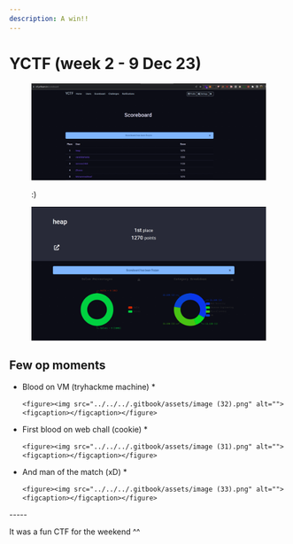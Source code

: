 ```yaml
---
description: A win!!
---
```


# YCTF (week 2 - 9 Dec 23)

<figure><img src="../../../.gitbook/assets/image (29).png" alt=""><figcaption><p>:)</p></figcaption></figure>

<figure><img src="../../../.gitbook/assets/image (30).png" alt=""><figcaption></figcaption></figure>

## Few op moments

* Blood on VM (tryhackme machine)
  *

      <figure><img src="../../../.gitbook/assets/image (32).png" alt=""><figcaption></figcaption></figure>
* First blood on web chall (cookie)
  *

      <figure><img src="../../../.gitbook/assets/image (31).png" alt=""><figcaption></figcaption></figure>
* And man of the match (xD)
  *

      <figure><img src="../../../.gitbook/assets/image (33).png" alt=""><figcaption></figcaption></figure>

\-----

It was a fun CTF for the weekend ^^
